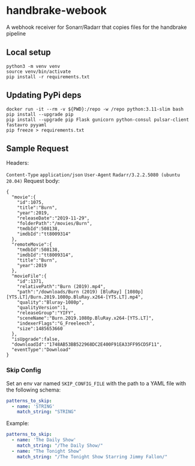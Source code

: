 # handbrake-webook
A webhook receiver for Sonarr/Radarr that copies files for the handbrake pipeline

## Local setup

    python3 -m venv venv
    source venv/bin/activate
    pip install -r requirements.txt


## Updating PyPi deps

    docker run -it --rm -v ${PWD}:/repo -w /repo python:3.11-slim bash
    pip install --upgrade pip 
    pip install --upgrade pip Flask gunicorn python-consul pulsar-client fastavro pyyaml
    pip freeze > requirements.txt


## Sample Request

Headers:

`Content-Type` `application/json`
`User-Agent` `Radarr/3.2.2.5080 (ubuntu 20.04)`
Request body:

```
{
  "movie":{
    "id":1075,
    "title":"Burn",
    "year":2019,
    "releaseDate":"2019-11-29",
    "folderPath":"/movies/Burn",
    "tmdbId":508138,
    "imdbId":"tt8009314"
  },
  "remoteMovie":{
    "tmdbId":508138,
    "imdbId":"tt8009314",
    "title":"Burn",
    "year":2019
  },
  "movieFile":{
    "id":1371,
    "relativePath":"Burn (2019).mp4",
    "path":"/downloads/Burn (2019) [BluRay] [1080p] [YTS.LT]/Burn.2019.1080p.BluRay.x264-[YTS.LT].mp4",
    "quality":"Bluray-1080p",
    "qualityVersion":1,
    "releaseGroup":"YIFY",
    "sceneName":"Burn.2019.1080p.BluRay.x264-[YTS.LT]",
    "indexerFlags":"G_Freeleech",
    "size":1485653660
  },
  "isUpgrade":false,
  "downloadId":"1748AB53BB522968DC2E400F91EA33FF95CD5F11",
  "eventType":"Download"
}
```

### Skip Config

Set an env var named `SKIP_CONFIG_FILE` with the path to a YAML file with the following schema:

```yaml
patterns_to_skip:
  - name: 'STRING'
    match_string: "STRING"
```


Example:

```yaml
patterns_to_skip:
  - name: 'The Daily Show'
    match_string: "/The Daily Show/"
  - name: "The Tonight Show"
    match_string: "/The Tonight Show Starring Jimmy Fallon/"
```
